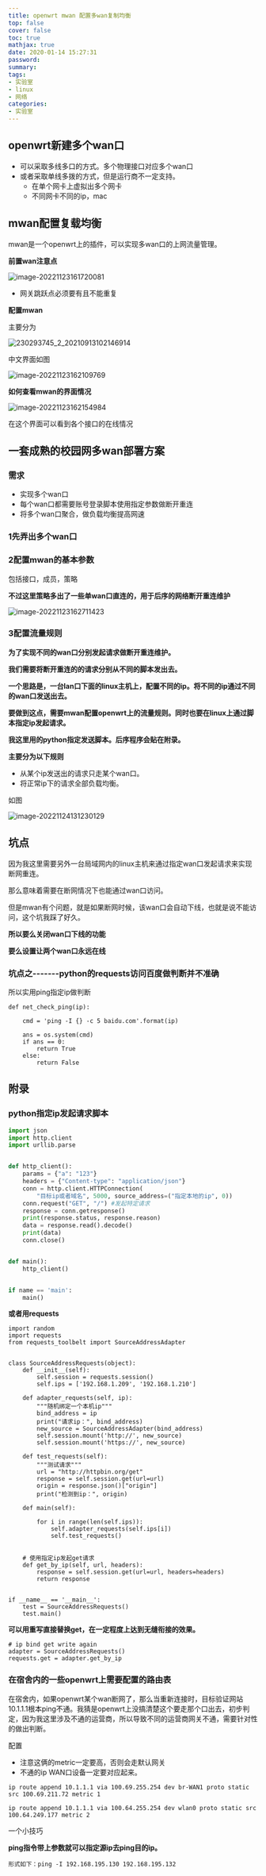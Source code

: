 ```yaml
---
title: openwrt mwan 配置多wan复制均衡
top: false
cover: false
toc: true
mathjax: true
date: 2020-01-14 15:27:31
password:
summary:
tags:
- 实验室
- linux
- 网络
categories:
- 实验室
---
```

## openwrt新建多个wan口

- 可以采取多线多口的方式。多个物理接口对应多个wan口
- 或者采取单线多拨的方式，但是运行商不一定支持。
  - 在单个网卡上虚拟出多个网卡
  - 不同网卡不同的ip，mac





## mwan配置复载均衡

mwan是一个openwrt上的插件，可以实现多wan口的上网流量管理。



**前置wan注意点**

![image-20221123161720081](https://raw.githubusercontent.com/kengerlwl/kengerlwl.github.io/master/image/daa0b5992d6a9fb3beceed9958bce7d2/c6023b7600b77f4a35908dd079d9b432.png)

- 网关跳跃点必须要有且不能重复





**配置mwan**

主要分为

![230293745_2_20210913102146914](/Users/lwl/Desktop/230293745_2_20210913102146914.jpg)





中文界面如图

![image-20221123162109769](https://raw.githubusercontent.com/kengerlwl/kengerlwl.github.io/master/image/daa0b5992d6a9fb3beceed9958bce7d2/9a17fdd2ace3c1d3ff8b772a5d1fdfbe.png)





**如何查看mwan的界面情况**

![image-20221123162154984](https://raw.githubusercontent.com/kengerlwl/kengerlwl.github.io/master/image/daa0b5992d6a9fb3beceed9958bce7d2/6b165289c29de018e7e20912490f1eff.png)

在这个界面可以看到各个接口的在线情况





## 一套成熟的校园网多wan部署方案

### 需求

- 实现多个wan口
- 每个wan口都需要账号登录脚本使用指定参数做断开重连
- 将多个wan口聚合，做负载均衡提高网速





### 1先弄出多个wan口





### 2配置mwan的基本参数

包括接口，成员，策略



**不过这里策略多出了一些单wan口直连的，用于后序的网络断开重连维护**

![image-20221123162711423](https://raw.githubusercontent.com/kengerlwl/kengerlwl.github.io/master/image/daa0b5992d6a9fb3beceed9958bce7d2/edc22a6499e598bd5288f9e5907c7da1.png)





### 3配置流量规则

**为了实现不同的wan口分别发起请求做断开重连维护。**

**我们需要将断开重连的的请求分别从不同的脚本发出去。**

**一个思路是，一台lan口下面的linux主机上，配置不同的ip。将不同的ip通过不同的wan口发送出去。**

**要做到这点，需要mwan配置openwrt上的流量规则。同时也要在linux上通过脚本指定ip发起请求。**

**我这里用的python指定发送脚本。后序程序会贴在附录。**



**主要分为以下规则**

- 从某个ip发送出的请求只走某个wan口。
- 将正常ip下的请求全部负载均衡。

如图

![image-20221124131230129](https://raw.githubusercontent.com/kengerlwl/kengerlwl.github.io/master/image/daa0b5992d6a9fb3beceed9958bce7d2/808da81abd8ed21979deb4014431b709.png)







## 坑点

因为我这里需要另外一台局域网内的linux主机来通过指定wan口发起请求来实现断网重连。

那么意味着需要在断网情况下也能通过wan口访问。

但是mwan有个问题，就是如果断网时候，该wan口会自动下线，也就是说不能访问，这个坑我踩了好久。

**所以要么关闭wan口下线的功能**

**要么设置让两个wan口永远在线**



### 坑点之-------python的requests访问百度做判断并不准确

所以实用ping指定ip做判断

```
def net_check_ping(ip):

    cmd = 'ping -I {} -c 5 baidu.com'.format(ip)

    ans = os.system(cmd)
    if ans == 0:
        return True
    else:
        return False
```









## 附录



### python指定ip发起请求脚本

```python
import json
import http.client
import urllib.parse


def http_client():
    params = {"a": "123"}
    headers = {"Content-type": "application/json"}
    conn = http.client.HTTPConnection(
        "目标ip或者域名", 5000, source_address=("指定本地的ip", 0))
    conn.request("GET", "/") #发起特定请求
    response = conn.getresponse()
    print(response.status, response.reason)
    data = response.read().decode()
    print(data)
    conn.close()


def main():
    http_client()


if name == 'main':
    main()
```

**或者用requests**

```
import random
import requests
from requests_toolbelt import SourceAddressAdapter


class SourceAddressRequests(object):
    def __init__(self):
        self.session = requests.session()
        self.ips = ['192.168.1.209', '192.168.1.210']

    def adapter_requests(self, ip):
        """随机绑定一个本机ip"""
        bind_address = ip
        print("请求ip：", bind_address)
        new_source = SourceAddressAdapter(bind_address)
        self.session.mount('http://', new_source)
        self.session.mount('https://', new_source)

    def test_requests(self):
        """测试请求"""
        url = "http://httpbin.org/get"
        response = self.session.get(url=url)
        origin = response.json()["origin"]
        print("检测到ip：", origin)

    def main(self):

        for i in range(len(self.ips)):
            self.adapter_requests(self.ips[i])
            self.test_requests()


    # 使用指定ip发起get请求
    def get_by_ip(self, url, headers):
        response = self.session.get(url=url, headers=headers)
        return response


if __name__ == '__main__':
    test = SourceAddressRequests()
    test.main()
```

**可以用重写直接替换get，在一定程度上达到无缝衔接的效果。**

```
# ip bind get write again
adapter = SourceAddressRequests()
requests.get = adapter.get_by_ip
```



### 在宿舍内的一些openwrt上需要配置的路由表


在宿舍内，如果openwrt某个wan断网了，那么当重新连接时，目标验证网站10.1.1.1根本ping不通。我猜是openwrt上没搞清楚这个要走那个口出去，初步判定，因为我这里涉及不通的运营商，所以导致不同的运营商网关不通，需要针对性的做出判断。

配置
- 注意这俩的metric一定要高，否则会走默认网关
- 不通的ip WAN口设备一定要对应起来。
```
ip route append 10.1.1.1 via 100.69.255.254 dev br-WAN1 proto static src 100.69.211.72 metric 1

ip route append 10.1.1.1 via 100.64.255.254 dev wlan0 proto static src 100.64.249.177 metric 2
```







一个小技巧

**ping指令带上参数就可以指定源ip去ping目的ip。**

```
形式如下：ping -I 192.168.195.130 192.168.195.132
```

